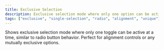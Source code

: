 ```yaml
---
title: Exclusive Selection
description: Exclusive selection mode where only one option can be active (radio-like behavior).
tags: ["exclusive", "single-selection", "radio", "alignment", "unique"]
---
```


Shows exclusive selection mode where only one toggle can be active at a time, similar to radio button behavior. Perfect for alignment controls or any mutually exclusive options.
